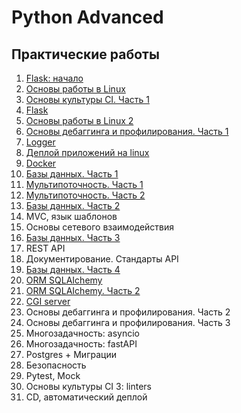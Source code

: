 # Python Advanced
## Практические работы
1. [Flask: начало](https://github.com/wafflelios/Python-Advanced/tree/main/mod1)
2. [Основы работы в Linux](https://github.com/wafflelios/Python-Advanced/tree/main/mod2)
3. [Основы культуры CI. Часть 1](https://github.com/wafflelios/Python-Advanced/tree/main/mod3)
4. [Flask](https://github.com/wafflelios/Python-Advanced/tree/main/mod4)
5. [Основы работы в Linux 2](https://github.com/wafflelios/Python-Advanced/tree/main/mod5)
6. [Основы дебаггинга и профилирования. Часть 1](https://github.com/wafflelios/Python-Advanced/tree/main/mod6)
7. [Logger](https://github.com/wafflelios/Python-Advanced/tree/main/mod7)
8. [Деплой приложений на linux](https://github.com/wafflelios/Python-Advanced/tree/main/mod8)
9. [Docker](https://github.com/wafflelios/Python-Advanced/tree/main/mod9)
10. [Базы данных. Часть 1](https://github.com/wafflelios/Python-Advanced/tree/main/mod10)
11. [Мультипоточность. Часть 1](https://github.com/wafflelios/Python-Advanced/tree/main/mod11)
12. [Мультипоточность. Часть 2](https://github.com/wafflelios/Python-Advanced/tree/main/mod12)
13. [Базы данных. Часть 2](https://github.com/wafflelios/Python-Advanced/tree/main/mod13)
14. MVC, язык шаблонов
15. Основы сетевого взаимодействия
16. [Базы данных. Часть 3](https://github.com/wafflelios/Python-Advanced/tree/main/mod16)
17. REST API
18. Документирование. Стандарты API
19. [Базы данных. Часть 4](https://github.com/wafflelios/Python-Advanced/tree/main/mod19)
20. [ORM SQLAIchemy](https://github.com/wafflelios/Python-Advanced/tree/main/mod20)
21. [ORM SQLAIchemy. Часть 2](https://github.com/wafflelios/Python-Advanced/tree/main/mod21)
22. [CGI server](https://github.com/wafflelios/Python-Advanced/tree/main/mod22)
23. Основы дебаггинга и профилирования. Часть 2
24. Основы дебаггинга и профилирования. Часть 3
25. Многозадачность: asyncio
26. Многозадачность: fastAPI
27. Postgres + Миграции
28. Безопасность
29. Pytest, Mock
30. Основы культуры CI 3: linters
31. CD, автоматический деплой
